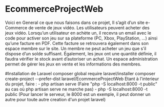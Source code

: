 # EcommerceProjectWeb
Voici en General ce que nous faisons dans ce projet, Il s’agit d’un site e-Commerce de vente de jeux vidéo. 
Les utilisateurs peuvent acheter des jeux vidéo.
Lorsqu’un utilisateur en achète un, il recevra un email avec le code pour activer son jeu sur sa plateforme (PC, Xbox, PlayStation, …) ainsi qu’une facture en PDF.
Cette facture se retrouvera également dans son espace membre sur le site. Un membre ne peut acheter un jeu que s’il dispose d’un solde suffisant.
Également, les jeux ont une quantité définie, il faudra vérifier le stock avant d’autoriser un achat.
Un espace administration permet de gérer les jeux en vente et les informations des membres.

#Installation de Laravel 
composer global require laravel/installer
composer create-project --prefer-dist laravel/EcommerceProjectWeb
Etant à l'interieur du projet, faire : 
	- php artisan serve (Faire "php -S localhost:8000 -t public" au cas où php artisan serve ne marche pas)
	- php -S localhost:8000 -t public (Pour lancer le serveur, le 8000 est un exemple, il peut donner un autre pour toute autre creation d'un projet laravel)